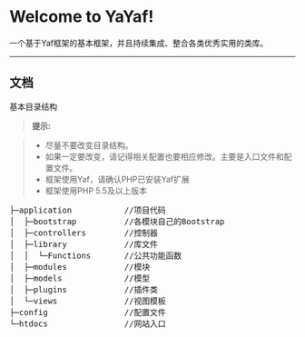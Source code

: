 Welcome to YaYaf!
===================


一个基于Yaf框架的基本框架，并且持续集成、整合各类优秀实用的类库。

----------


文档
-------------

基本目录结构

> **提示:**

> - 尽量不要改变目录结构。
> - 如果一定要改变，请记得相关配置也要相应修改。主要是入口文件和配置文件。
> - 框架使用Yaf，请确认PHP已安装Yaf扩展
> - 框架使用PHP 5.5及以上版本

<pre>
├─application           //项目代码
│  ├─bootstrap		    //各模块自己的Bootstrap
│  ├─controllers	    //控制器
│  ├─library		    //库文件
│  │  └─Functions	    //公共功能函数
│  ├─modules		    //模块
│  ├─models			    //模型
│  ├─plugins		    //插件类
│  └─views			    //视图模板
├─config			    //配置文件
└─htdocs		        //网站入口
</pre>

